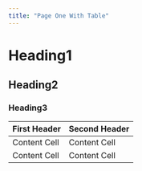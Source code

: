 ```yaml
---
title: "Page One With Table"
---
```

# Heading1

## Heading2

### Heading3

| First Header  | Second Header |
| ------------- | ------------- |
| Content Cell  | Content Cell  |
| Content Cell  | Content Cell  |